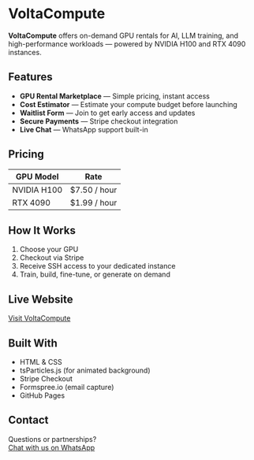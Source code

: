 # VoltaCompute

**VoltaCompute** offers on-demand GPU rentals for AI, LLM training, and high-performance workloads — powered by NVIDIA H100 and RTX 4090 instances.

## Features

- **GPU Rental Marketplace** — Simple pricing, instant access
- **Cost Estimator** — Estimate your compute budget before launching
- **Waitlist Form** — Join to get early access and updates
- **Secure Payments** — Stripe checkout integration
- **Live Chat** — WhatsApp support built-in

## Pricing

| GPU Model    | Rate         |
|--------------|--------------|
| NVIDIA H100  | $7.50 / hour |
| RTX 4090     | $1.99 / hour |

## How It Works

1. Choose your GPU
2. Checkout via Stripe
3. Receive SSH access to your dedicated instance
4. Train, build, fine-tune, or generate on demand

## Live Website

[Visit VoltaCompute](https://toronto007.github.io/voltacompute-site)

## Built With

- HTML & CSS
- tsParticles.js (for animated background)
- Stripe Checkout
- Formspree.io (email capture)
- GitHub Pages

## Contact

Questions or partnerships?  
[Chat with us on WhatsApp](https://wa.me/18761234567?text=I'm%20interested%20in%20renting%20a%20GPU%20from%20VoltaCompute)
